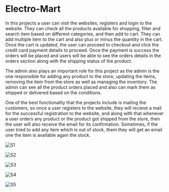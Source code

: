 # Electro-Mart

In this projects a user can visit the websites, registers and login to the website. They can check all the products available for shopping, filter and search item based on different categories, and then add to cart. They can add multiple item to the cart and also plus or minus the quantity in the cart. Once the cart is updated, the user can proceed to checkout and click the credit card payment details to proceed. Once the payment is success the orders will be placed and users will be able to see the orders details in the orders section along with the shipping status of the product.

The admin also plays an important role for this project as the admin is the one responsible for adding any product to the store, updating the items, removing the item from the store as well as managing the inventory. The admin can see all the product orders placed and also can mark them as shipped or delivered based on the conditions.

One of the best functionality that the projects include is mailing the customers, so once a user registers to the website, they will recieve a mail for the successful registration to the website, and along with that whenever a user orders any product or the product got shipped from the store, then the user will also receive the email for its confirmation. Sometimes, if the user tried to add any item which is out of stock, them they will get an email one the item is available again the stock.

![S1](https://github.com/Rutujarajmane777/Electro-Mart/assets/157606563/52a930d7-3363-4c99-b9c9-d0191035a1ec)

![S2](https://github.com/Rutujarajmane777/Electro-Mart/assets/157606563/28c9feb9-17a6-42fc-894d-27d1766a3b6b)

![S3](https://github.com/Rutujarajmane777/Electro-Mart/assets/157606563/0485f819-88ec-4746-a2ae-0f7247fae864)

![S4](https://github.com/Rutujarajmane777/Electro-Mart/assets/157606563/50cfdf97-2d2a-43fb-9fdb-ba8fba30484f)

![S5](https://github.com/Rutujarajmane777/Electro-Mart/assets/157606563/f8ed7fae-7289-4318-b69c-244b9f295949)
